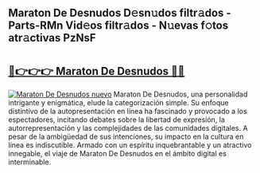 ## Maraton De Desnudos D𝚎sn𝚞dos filtr𝚊dos - Parts-RMn Vid𝚎os filtr𝚊dos - N𝚞evas f𝚘tos atr𝚊ctivas PzNsF

# <h2><a href="http://mb5nh2.tromn.icu/?c=Maraton+De+Desnudos">🔗👉👉👉 Maraton De Desnudos 🔗🔗</a></h2>

[![Maraton De Desnudos nuevo](https://i.imgur.com/pEAQMta.gif)](http://mb5nh2.tromn.icu/?c=Maraton+De+Desnudos)
Maraton De Desnudos, una personalidad intrigante y enigmática, elude la categorización simple. Su enfoque distintivo de la autopresentación en línea ha fascinado y provocado a los espectadores, incitando debates sobre la libertad de expresión, la autorrepresentación y las complejidades de las comunidades digitales. A pesar de la ambigüedad de sus intenciones, su impacto en la cultura en línea es indiscutible. Armado con un espíritu inquebrantable y un atractivo innegable, el viaje de Maraton De Desnudos en el ámbito digital es interminable.
